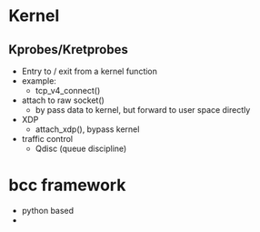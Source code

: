 # Kernel
## Kprobes/Kretprobes
- Entry to / exit from a kernel function
- example:
  - tcp_v4_connect()
- attach to raw socket()
  - by pass data to kernel, but forward to user space directly
- XDP
  - attach_xdp(), bypass kernel
- traffic control
  - Qdisc (queue discipline)
# bcc framework
- python based
- 